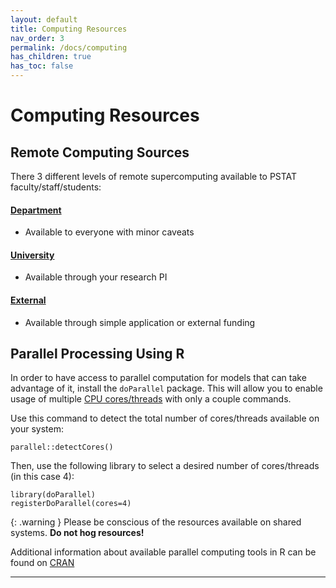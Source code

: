 ```yaml
---
layout: default
title: Computing Resources
nav_order: 3
permalink: /docs/computing
has_children: true
has_toc: false
---
```


# Computing Resources

## Remote Computing Sources

There 3 different levels of remote supercomputing available to PSTAT faculty/staff/students:

#### [**Department**](/docs/computing/department-sources)
- Available to everyone with minor caveats

#### [**University**](/docs/computing/university-sources)
- Available through your research PI

#### [**External**](/docs/computing/external-sources)
- Available through simple application or external funding

## Parallel Processing Using R

In order to have access to parallel computation for models that can take advantage of it, install the `doParallel` package. This will allow you to enable usage of multiple [CPU cores/threads](https://unix.stackexchange.com/a/88285) with only a couple commands.  

Use this command to detect the total number of cores/threads available on your system:

```
parallel::detectCores()
```

Then, use the following library to select a desired number of cores/threads (in this case 4):

```
library(doParallel)
registerDoParallel(cores=4)
```

{: .warning }
Please be conscious of the resources available on shared systems.  **Do not hog resources!**

Additional information about available parallel computing tools in R can be found on [CRAN](https://cran.r-project.org/web/views/HighPerformanceComputing.html)

----